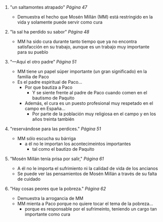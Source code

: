 1. "un saltamontes atrapado" *Página 47*
    - Demuestra el hecho que Mosén Millán (MM) está restringido en la vida y solamente puede servir como cura

1. "la sal ha perdido su sabor" *Página 48*
    - MM ha sido cura durante tanto tiempo que ya no encontra satisfacción en su trabajo, aunque es un trabajo muy importante para su pueblo

1. "—Aquí el otro padre" *Página 51*
    - MM tiene un papel súper importante (un gran significado) en la familia de Paco
    - Es el padre espiritual de Paco...
        - Por que bautiza a Paco
            - Y se siente frente al padre de Paco cuando comen en el bautismo de Paquito
        - Además, el cura es un puesto profesional muy respetado en el campo en España...
            - Por parte de la población muy religiosa en el campo y en los años treinta también

1. "reservándose para las perdices." *Página 51*
    - MM sólo escucha su bárriga
        - a él no le importan los acontecimeintos importantes
            - tal como el bautizo de Paquito

1. "Mosén Millán tenía prisa por salir," *Página 61*
    - A él no le importa el sufrimiento ni la calidad de vida de los ancianos
    - Se puede ver las pensamientos de Mosén Millán a través de su falta de cuidado

1. "Hay cosas peores que la pobreza." *Página 62*
    - Demuestra la arrogancia de MM
    - MM mienta a Paco porque no quiere tocar el tema de la pobreza...
        - porque es responsable por el sufrimeinto, teniendo un cargo tan importante como cura 
